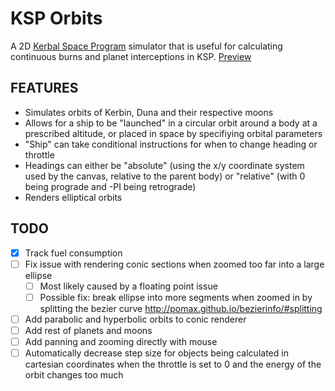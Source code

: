# KSP Orbits
A 2D [Kerbal Space Program](http://kerbalspaceprogram.com) simulator that is useful for calculating continuous burns and planet interceptions in KSP.
[Preview](https://rawgit.com/mikeweber/ksp_orbits/master/index.html?kerbin_soi)

## FEATURES
* Simulates orbits of Kerbin, Duna and their respective moons
* Allows for a ship to be "launched" in a circular orbit around a body at a prescribed altitude, or placed in space by specifiying orbital parameters
* "Ship" can take conditional instructions for when to change heading or throttle
* Headings can either be "absolute" (using the x/y coordinate system used by the canvas, relative to the parent body) or "relative" (with 0 being prograde and -PI being retrograde)
* Renders elliptical orbits

## TODO
* [x] Track fuel consumption
* [ ] Fix issue with rendering conic sections when zoomed too far into a large ellipse
  * [ ] Most likely caused by a floating point issue
  * [ ] Possible fix: break ellipse into more segments when zoomed in by splitting the bezier curve http://pomax.github.io/bezierinfo/#splitting
* [ ] Add parabolic and hyperbolic orbits to conic renderer
* [ ] Add rest of planets and moons
* [ ] Add panning and zooming directly with mouse
* [ ] Automatically decrease step size for objects being calculated in cartesian coordinates when the throttle is set to 0 and the energy of the orbit changes too much
